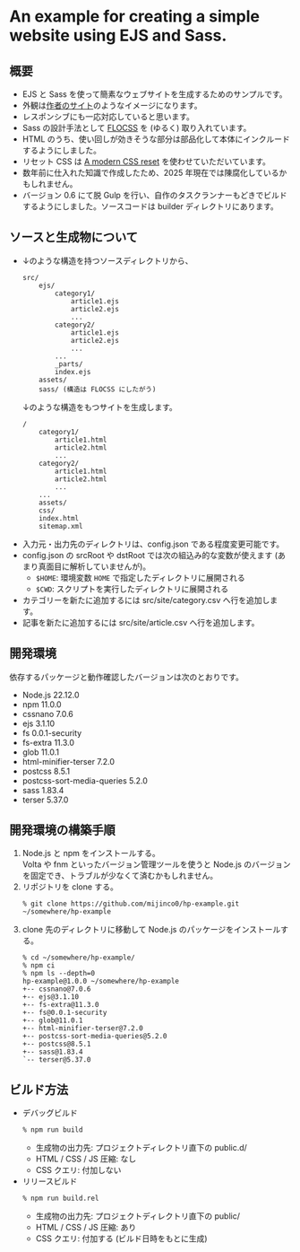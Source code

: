 # An example for creating a simple website using EJS and Sass.

## 概要

- EJS と Sass を使って簡素なウェブサイトを生成するためのサンプルです。
- 外観は[作者のサイト](https://retrotecture.jp)のようなイメージになります。
- レスポンシブにも一応対応していると思います。
- Sass の設計手法として [FLOCSS](https://github.com/hiloki/flocss) を (ゆるく) 取り入れています。
- HTML のうち、使い回しが効きそうな部分は部品化して本体にインクルードするようにしました。
- リセット CSS は [A modern CSS reset](https://github.com/Andy-set-studio/modern-css-reset/) を使わせていただいています。
- 数年前に仕入れた知識で作成したため、2025 年現在では陳腐化しているかもしれません。
- バージョン 0.6 にて脱 Gulp を行い、自作のタスクランナーもどきでビルドするようにしました。ソースコードは builder ディレクトリにあります。

## ソースと生成物について

- ↓のような構造を持つソースディレクトリから、
  ```
  src/
      ejs/
          category1/
              article1.ejs
              article2.ejs
              ...
          category2/
              article1.ejs
              article2.ejs
              ...
          ...
          _parts/
          index.ejs
      assets/
      sass/ (構造は FLOCSS にしたがう)
  ```
  ↓のような構造をもつサイトを生成します。
  ```
  /
      category1/
          article1.html
          article2.html
          ...
      category2/
          article1.html
          article2.html
          ...
      ...
      assets/
      css/
      index.html
      sitemap.xml
  ```
- 入力元・出力先のディレクトリは、config.json である程度変更可能です。
- config.json の srcRoot や dstRoot では次の組込み的な変数が使えます (あまり真面目に解析していませんが)。
  - <code>$HOME</code>: 環境変数 <code>HOME</code> で指定したディレクトリに展開される
  - <code>$CWD</code>: スクリプトを実行したディレクトリに展開される
- カテゴリーを新たに追加するには src/site/category.csv へ行を追加します。
- 記事を新たに追加するには src/site/article.csv へ行を追加します。

## 開発環境

依存するパッケージと動作確認したバージョンは次のとおりです。

- Node.js 22.12.0
- npm 11.0.0
- cssnano 7.0.6
- ejs 3.1.10
- fs 0.0.1-security
- fs-extra 11.3.0
- glob 11.0.1
- html-minifier-terser 7.2.0
- postcss 8.5.1
- postcss-sort-media-queries 5.2.0
- sass 1.83.4
- terser 5.37.0

## 開発環境の構築手順

1. Node.js と npm をインストールする。<br>
   Volta や fnm といったバージョン管理ツールを使うと Node.js のバージョンを固定でき、トラブルが少なくて済むかもしれません。
2. リポジトリを clone する。
   ```
   % git clone https://github.com/mijinco0/hp-example.git ~/somewhere/hp-example
   ```
3. clone 先のディレクトリに移動して Node.js のパッケージをインストールする。
   ```
   % cd ~/somewhere/hp-example/
   % npm ci
   % npm ls --depth=0
   hp-example@1.0.0 ~/somewhere/hp-example
   +-- cssnano@7.0.6
   +-- ejs@3.1.10
   +-- fs-extra@11.3.0
   +-- fs@0.0.1-security
   +-- glob@11.0.1
   +-- html-minifier-terser@7.2.0
   +-- postcss-sort-media-queries@5.2.0
   +-- postcss@8.5.1
   +-- sass@1.83.4
   `-- terser@5.37.0
   ```

## ビルド方法

- デバッグビルド
  ```
  % npm run build
  ```
  - 生成物の出力先: プロジェクトディレクトリ直下の public.d/
  - HTML / CSS / JS 圧縮: なし
  - CSS クエリ: 付加しない
- リリースビルド
  ```
  % npm run build.rel
  ```
  - 生成物の出力先: プロジェクトディレクトリ直下の public/
  - HTML / CSS / JS 圧縮: あり
  - CSS クエリ: 付加する (ビルド日時をもとに生成)
